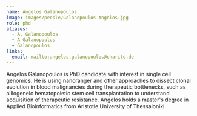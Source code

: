 ```yaml
---
name: Angelos Galanopoulos
image: images/people/Galanopoulos-Angelos.jpg
role: phd
aliases:
  - A. Galanopoulos
  - A Galanopoulos
  - Galanopoulos
links:
  email: mailto:angelos.galanopoulos@charite.de
---
```


Angelos Galanopoulos is PhD candidate with interest in single cell genomics. 
He is using nanoranger and other approaches to dissect clonal evolution 
in blood malignancies during therapeutic bottlenecks, such as 
alllogeneic hematopoietic stem cell transplantation to understand acquisition
of therapeutic resistance. 
Angelos holds a master's degree in Applied Bioinformatics from Aristotle University of Thessaloniki.

